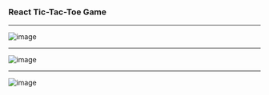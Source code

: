### React Tic-Tac-Toe Game

---

![image](https://user-images.githubusercontent.com/47710063/220183190-b00ff954-d253-4f20-ab82-03eef048748f.png)

---

![image](https://user-images.githubusercontent.com/47710063/220183493-5d516bd9-992b-4c3e-8561-7d3349008576.png)

---

![image](https://user-images.githubusercontent.com/47710063/220183327-512c694b-d965-44f1-8c34-f9b8d91d7318.png)

